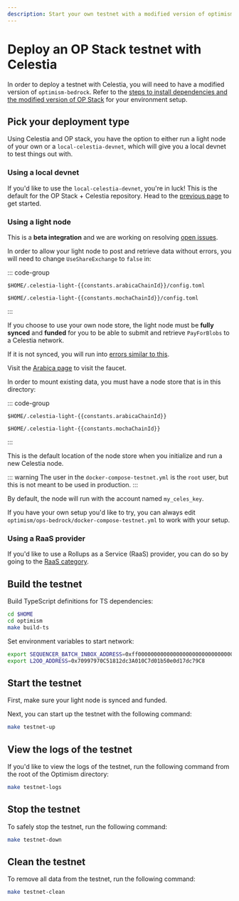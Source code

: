 ```yaml
---
description: Start your own testnet with a modified version of optimism-bedrock.
---
```


# Deploy an OP Stack testnet with Celestia

<!-- markdownlint-disable MD033 -->
<script setup>
import constants from '/.vitepress/constants/constants.js'

</script>

In order to deploy a testnet with Celestia, you will need to have a modified
version of `optimism-bedrock`.
Refer to the
[steps to install dependencies and the modified version of OP Stack](./optimism-devnet.md)
for your environment setup.

## Pick your deployment type

Using Celestia and OP stack, you have the option to either
run a light node of your own or a `local-celestia-devnet`,
which will give you a local devnet to test things out with.

### Using a local devnet

If you'd like to use the `local-celestia-devnet`, you're in luck!
This is the default for the OP Stack + Celestia repository. Head
to the [previous page](../optimism-devnet/) to get started.

### Using a light node

This is a **beta integration** and we are working on resolving
[open issues](https://github.com/celestiaorg/optimism/issues/).

In order to allow your light node to post
and retrieve data without errors, you will need to change `UseShareExchange`
to `false` in:

::: code-group

```bash-vue [Arabica]
$HOME/.celestia-light-{{constants.arabicaChainId}}/config.toml
```

```bash-vue [Mocha]
$HOME/.celestia-light-{{constants.mochaChainId}}/config.toml
```

:::

If you choose to use your own node store, the light node
must be **fully synced** and **funded** for you to be able to submit
and retrieve `PayForBlobs` to a Celestia network.

If it is not synced, you will run into
[errors similar to this](https://github.com/celestiaorg/celestia-node/issues/2151/).

Visit the [Arabica page](../../nodes/arabica-devnet/)
to visit the faucet.

In order to mount existing data, you must have a node store that is
in this directory:

::: code-group

```bash-vue [Arabica]
$HOME/.celestia-light-{{constants.arabicaChainId}}
```

```bash-vue [Mocha]
$HOME/.celestia-light-{{constants.mochaChainId}}
```

:::

This is the default location of the node store
when you initialize and run a new Celestia node.

::: warning
The user in the `docker-compose-testnet.yml` is the `root` user,
but this is not meant to be used in production.
:::

By default, the node will run with the account named
`my_celes_key`.

If you have your own setup you'd like to try, you can always edit
`optimism/ops-bedrock/docker-compose-testnet.yml` to work with your setup.

### Using a RaaS provider

If you'd like to use a Rollups as a Service (RaaS) provider, you can do so
by going to the [RaaS category](../../category/rollups-as-a-service/).

## Build the testnet

Build TypeScript definitions for TS dependencies:

```bash
cd $HOME
cd optimism
make build-ts
```

Set environment variables to start network:

```bash
export SEQUENCER_BATCH_INBOX_ADDRESS=0xff00000000000000000000000000000000000000
export L2OO_ADDRESS=0x70997970C51812dc3A010C7d01b50e0d17dc79C8
```

## Start the testnet

First, make sure your light node is synced and funded.

Next, you can start up the testnet with the following command:

```bash
make testnet-up
```

## View the logs of the testnet

If you'd like to view the logs of the testnet, run the following command
from the root of the Optimism directory:

```bash
make testnet-logs
```

## Stop the testnet

To safely stop the testnet, run the following command:

```bash
make testnet-down
```

## Clean the testnet

To remove all data from the testnet, run the following command:

```bash
make testnet-clean
```
